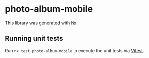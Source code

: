 # photo-album-mobile

This library was generated with [Nx](https://nx.dev).

## Running unit tests

Run `nx test photo-album-mobile` to execute the unit tests via [Vitest](https://vitest.dev/).
